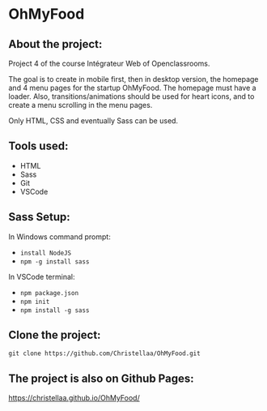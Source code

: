 # OhMyFood

## About the project:

Project 4 of the course Intégrateur Web of Openclassrooms.

The goal is to create in mobile first, then in desktop version, the homepage and 4 menu pages for the startup OhMyFood.
The homepage must have a loader. Also, transitions/animations should be used for heart icons, and to create a menu scrolling in the menu pages.

Only HTML, CSS and eventually Sass can be used.


## Tools used:
* HTML
* Sass
* Git
* VSCode


## Sass Setup:
In Windows command prompt:
- `` install NodeJS ``
- `` npm -g install sass ``

In VSCode terminal:
- `` npm package.json ``
- `` npm init ``
- `` npm install -g sass ``


## Clone the project:
`` git clone https://github.com/Christellaa/OhMyFood.git ``


## The project is also on Github Pages:
https://christellaa.github.io/OhMyFood/